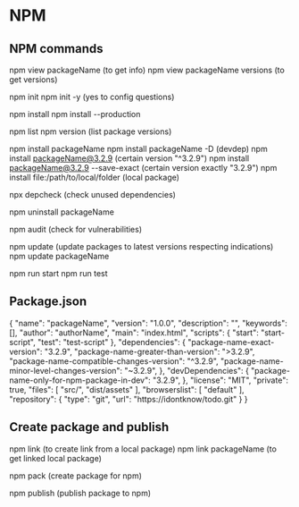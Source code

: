 <!-- NPM: Node Package Manager -->

# NPM

## NPM commands

npm view packageName (to get info)
npm view packageName versions (to get versions)

npm init
npm init -y (yes to config questions)

npm install
npm install --production

npm list
npm version (list package versions)

npm install packageName
npm install packageName -D (devdep)
npm install packageName@3.2.9 (certain version "^3.2.9")
npm install packageName@3.2.9 --save-exact (certain version exactly "3.2.9")
npm install file:/path/to/local/folder (local package)

npx depcheck (check unused dependencies)

npm uninstall packageName

npm audit (check for vulnerabilities)

npm update (update packages to latest versions respecting indications)
npm update packageName

npm run start
npm run test

## Package.json

{
  "name": "packageName",
  "version": "1.0.0",
  "description": "",
  "keywords": [],
  "author": "authorName",
  "main": "index.html",
  "scripts": {
    "start": "start-script",
    "test": "test-script"
  },
  "dependencies": {
    "package-name-exact-version": "3.2.9",
    "package-name-greater-than-version": ">3.2.9",
    "package-name-compatible-changes-version": "^3.2.9",
    "package-name-minor-level-changes-version": "~3.2.9",
  },
  "devDependencies": {
    "package-name-only-for-npm-package-in-dev": "3.2.9",
  },
  "license": "MIT",
  "private": true,
  "files": [
    "src/",
    "dist/assets"
  ],
  "browserslist": [
    "default"
  ],
  "repository": {
    "type": "git",
    "url": "https://idontknow/todo.git"
  }
}


## Create package and publish

npm link (to create link from a local package)
npm link packageName (to get linked local package)

npm pack (create package for npm)

npm publish (publish package to npm)



